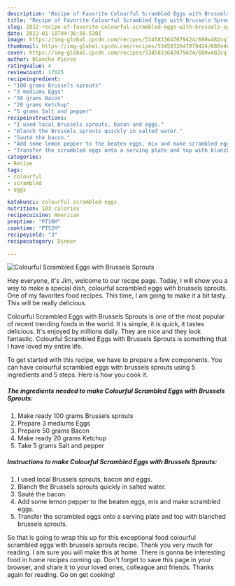 ```yaml
---
description: "Recipe of Favorite Colourful Scrambled Eggs with Brussels Sprouts"
title: "Recipe of Favorite Colourful Scrambled Eggs with Brussels Sprouts"
slug: 2032-recipe-of-favorite-colourful-scrambled-eggs-with-brussels-sprouts
date: 2022-01-18T04:36:50.530Z
image: https://img-global.cpcdn.com/recipes/5345833647079424/680x482cq70/colourful-scrambled-eggs-with-brussels-sprouts-recipe-main-photo.jpg
thumbnail: https://img-global.cpcdn.com/recipes/5345833647079424/680x482cq70/colourful-scrambled-eggs-with-brussels-sprouts-recipe-main-photo.jpg
cover: https://img-global.cpcdn.com/recipes/5345833647079424/680x482cq70/colourful-scrambled-eggs-with-brussels-sprouts-recipe-main-photo.jpg
author: Blanche Pierce
ratingvalue: 4
reviewcount: 17025
recipeingredient:
- "100 grams Brussels sprouts"
- "3 mediums Eggs"
- "50 grams Bacon"
- "20 grams Ketchup"
- "5 grams Salt and pepper"
recipeinstructions:
- "I used local Brussels sprouts, bacon and eggs."
- "Blanch the Brussels sprouts quickly in salted water."
- "Sauté the bacon."
- "Add some lemon pepper to the beaten eggs, mix and make scrambled eggs."
- "Transfer the scrambled eggs onto a serving plate and top with blanched brussels sprouts."
categories:
- Recipe
tags:
- colourful
- scrambled
- eggs

katakunci: colourful scrambled eggs 
nutrition: 103 calories
recipecuisine: American
preptime: "PT16M"
cooktime: "PT52M"
recipeyield: "3"
recipecategory: Dinner

---
```



![Colourful Scrambled Eggs with Brussels Sprouts](https://img-global.cpcdn.com/recipes/5345833647079424/680x482cq70/colourful-scrambled-eggs-with-brussels-sprouts-recipe-main-photo.jpg)

Hey everyone, it's Jim, welcome to our recipe page. Today, I will show you a way to make a special dish, colourful scrambled eggs with brussels sprouts. One of my favorites food recipes. This time, I am going to make it a bit tasty. This will be really delicious.

Colourful Scrambled Eggs with Brussels Sprouts is one of the most popular of recent trending foods in the world. It is simple, it is quick, it tastes delicious. It's enjoyed by millions daily. They are nice and they look fantastic. Colourful Scrambled Eggs with Brussels Sprouts is something that I have loved my entire life.




To get started with this recipe, we have to prepare a few components. You can have colourful scrambled eggs with brussels sprouts using 5 ingredients and 5 steps. Here is how you cook it.

<!--inarticleads1-->

##### The ingredients needed to make Colourful Scrambled Eggs with Brussels Sprouts:

1. Make ready 100 grams Brussels sprouts
1. Prepare 3 mediums Eggs
1. Prepare 50 grams Bacon
1. Make ready 20 grams Ketchup
1. Take 5 grams Salt and pepper




<!--inarticleads2-->

##### Instructions to make Colourful Scrambled Eggs with Brussels Sprouts:

1. I used local Brussels sprouts, bacon and eggs.
1. Blanch the Brussels sprouts quickly in salted water.
1. Sauté the bacon.
1. Add some lemon pepper to the beaten eggs, mix and make scrambled eggs.
1. Transfer the scrambled eggs onto a serving plate and top with blanched brussels sprouts.




So that is going to wrap this up for this exceptional food colourful scrambled eggs with brussels sprouts recipe. Thank you very much for reading. I am sure you will make this at home. There is gonna be interesting food in home recipes coming up. Don't forget to save this page in your browser, and share it to your loved ones, colleague and friends. Thanks again for reading. Go on get cooking!
